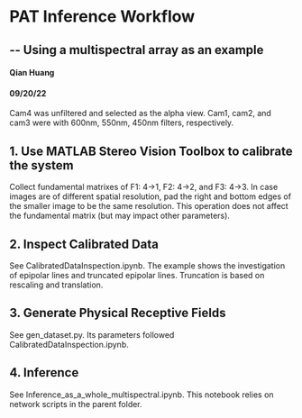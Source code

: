 # PAT Inference Workflow
## -- Using a multispectral array as an example
#### Qian Huang
#### 09/20/22

Cam4 was unfiltered and selected as the alpha view. Cam1, cam2, and cam3 were with 600nm, 550nm, 450nm filters, respectively.

## 1. Use MATLAB Stereo Vision Toolbox to calibrate the system

Collect fundamental matrixes of F1: 4->1, F2: 4->2, and F3: 4->3. In case images are of different spatial resolution, pad the right and bottom edges of the smaller image to be the same resolution. This operation does not affect the fundamental matrix (but may impact other parameters).

## 2. Inspect Calibrated Data

See CalibratedDataInspection.ipynb. The example shows the investigation of epipolar lines and truncated epipolar lines. Truncation is based on rescaling and translation.

## 3. Generate Physical Receptive Fields

See gen_dataset.py. Its parameters followed CalibratedDataInspection.ipynb.

## 4. Inference

See Inference_as_a_whole_multispectral.ipynb. This notebook relies on network scripts in the parent folder.